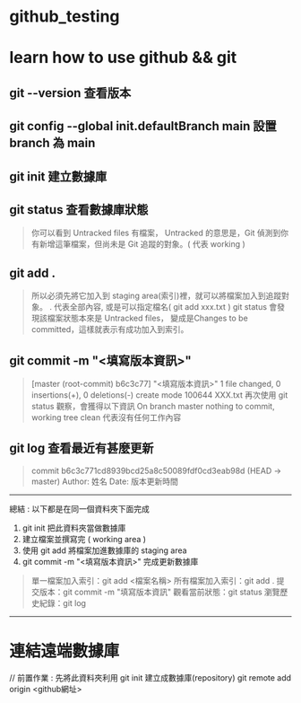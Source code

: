 # github_testing 
# learn how to use github && git 

## git --version 查看版本 

## git config --global init.defaultBranch main 設置 branch 為 main 

## git init 建立數據庫

## git status 查看數據庫狀態 
> 你可以看到 Untracked files 有檔案，
> Untracked 的意思是，Git 偵測到你有新增這筆檔案，但尚未是 Git 追蹤的對象。( 代表 working )

## git add .  
> 所以必須先將它加入到 staging area(索引)裡，就可以將檔案加入到追蹤對象。
> . 代表全部內容, 或是可以指定檔名( git add xxx.txt )
> git status 會發現該檔案狀態本來是 Untracked files，
> 變成是Changes to be committed，這樣就表示有成功加入到索引。

## git commit -m "<填寫版本資訊>" 
> [master (root-commit) b6c3c77] "<填寫版本資訊>"
> 1 file changed, 0 insertions(+), 0 deletions(-)
> create mode 100644 XXX.txt
> 再次使用 git status 觀察，會獲得以下資訊
> On branch master
> nothing to commit, working tree clean
> 代表沒有任何工作內容

## git log 查看最近有甚麼更新
> commit b6c3c771cd8939bcd25a8c50089fdf0cd3eab98d (HEAD -> master)
> Author: 姓名 <Email>
> Date:   版本更新時間
---

總結 : 以下都是在同一個資料夾下面完成 
1. git init 把此資料夾當做數據庫   
2. 建立檔案並撰寫完 ( working area ) 
3. 使用 git add 將檔案加進數據庫的 staging area 
4. git commit -m "<填寫版本資訊>" 完成更新數據庫 
  
> 單一檔案加入索引：git add <檔案名稱>
> 所有檔案加入索引：git add .
> 提交版本：git commit -m "填寫版本資訊"
> 觀看當前狀態：git status
> 瀏覽歷史紀錄：git log
---

# 連結遠端數據庫
// 前置作業 : 先將此資料夾利用 git init 建立成數據庫(repository)
git remote add origin <github網址>




